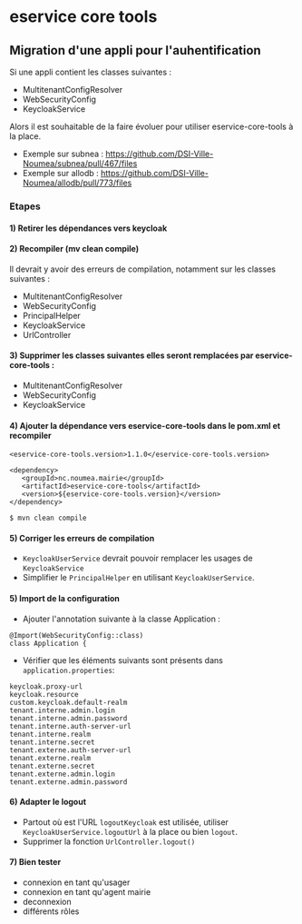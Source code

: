 # eservice core tools

## Migration d'une appli pour l'auhentification
Si une appli contient les classes suivantes :
* MultitenantConfigResolver
* WebSecurityConfig
* KeycloakService

Alors il est souhaitable de la faire évoluer pour utiliser eservice-core-tools à la place.

* Exemple sur subnea : https://github.com/DSI-Ville-Noumea/subnea/pull/467/files
* Exemple sur allodb : https://github.com/DSI-Ville-Noumea/allodb/pull/773/files


### Etapes
#### 1) Retirer les dépendances vers keycloak
   
#### 2) Recompiler (mv clean compile)
Il devrait y avoir des erreurs de compilation, notamment sur les classes suivantes :
 - MultitenantConfigResolver
 - WebSecurityConfig
 - PrincipalHelper
 - KeycloakService
 - UrlController

#### 3) Supprimer les classes suivantes elles seront remplacées par eservice-core-tools :
 - MultitenantConfigResolver
 - WebSecurityConfig
 - KeycloakService

#### 4) Ajouter la dépendance vers eservice-core-tools dans le pom.xml et recompiler
```
<eservice-core-tools.version>1.1.0</eservice-core-tools.version>
```
```
<dependency>
   <groupId>nc.noumea.mairie</groupId>
   <artifactId>eservice-core-tools</artifactId>
   <version>${eservice-core-tools.version}</version>
</dependency>
```
```
$ mvn clean compile
```
#### 5) Corriger les erreurs de compilation
- `KeycloakUserService` devrait pouvoir remplacer les usages de `KeycloakService`
- Simplifier le `PrincipalHelper` en utilisant `KeycloakUserService`.

#### 5) Import de la configuration
- Ajouter l'annotation suivante à la classe Application : 
```
@Import(WebSecurityConfig::class)
class Application {
```
- Vérifier que les éléments suivants sont présents dans `application.properties`:
```
keycloak.proxy-url
keycloak.resource
custom.keycloak.default-realm
tenant.interne.admin.login
tenant.interne.admin.password
tenant.interne.auth-server-url
tenant.interne.realm
tenant.interne.secret
tenant.externe.auth-server-url
tenant.externe.realm
tenant.externe.secret
tenant.externe.admin.login
tenant.externe.admin.password
```
#### 6) Adapter le logout
- Partout où est l'URL `logoutKeycloak` est utilisée, utiliser  `KeycloakUserService.logoutUrl` à la place ou bien `logout`.
- Supprimer la fonction `UrlController.logout()`

#### 7) Bien tester
- connexion en tant qu'usager
- connexion en tant qu'agent mairie
- deconnexion
- différents rôles
